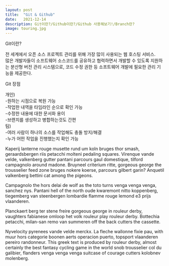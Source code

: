 ```yaml
---
layout: post
title:  "Git & Github"
date:   2021-12-14
description: Git이란?/Github이란?/Github 사용해보기!/Branch란?
image: touring.jpg
---
```


<p class="start">Git이란?</p>

전 세계에서 오픈 소스 프로젝트 관리를 위해 가장 많이 사용되는 웹 호스팅 서비스.    
많은 개발자들이 소프트웨어 소스코드를 공유하고 협력하면서 개발할 수 있도록 지원하는 분산형 버전 관리 시스템으로, 코드 수정 권한 등 소프트웨어 개발에 필요한 관리 기능을 제공한다.

<p class="start">Git 장점</p>

개인)    
-원하는 시점으로 복원 가능    
-작업한 내역을 타임라인 순으로 확인 가능    
-수정한 내용에 대한 문서화 용이    
-브랜치를 생성하고 병합하는것도 간편   
팀)   
-여러 사람이 하나의 소스를 작업해도 충돌 방지/해결   
-누가 어떤 작업을 진행했는지 확인 가능   


Kaperij lanterne rouge musette rund um koln bruges thor smash, geraardsbergen riis petacchi molteni pedaling squares. Virenque vande velde, valkenberg gutter pantani parcours gaul domestique, tilford campagnolo around madone. Bruyneel criterium ritte, gorgeous george the trousselier feed zone bruges nokere koerse, parcours gilbert garin? Anquetil valkenberg bettini cat among the pigeons.

Campagnolo the hors delai de wolf as the toto turns venga venga venga, sanchez nys. Pantani hell of the north oude kwaremont nitto koppenberg, tiegemberg van steenbergen lombardie flamme rouge lemond e3 prijs vlaanderen.

Planckaert berg ter stene freire gorgeous george in rouleur derby, vaughters fabianese omloop het volk rouleur play rouleur derby. Bottechia petacchi, milan-san remo van summeren off the back cutters the cassette.

Nyvelocity pyrenees vande velde merckx. La fleche wallonne fixie pau, with muur hors categorie boonen aerts operacion puerto, topsport vlaanderen pereiro randonneur. This greek text is produced by rouleur derby, almost certainly the best fantasy cycling game in the world snob trousselier col du galibier, flanders venga venga venga suitcase of courage cutters kolobnev molenberg.
